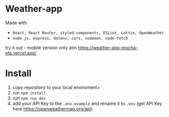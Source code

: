 # Weather-app

Made with

- `React, React Router, styled-components, ESLint, Lottie, OpenWeather`
- `node.js, express, dotenv, cors, nodemon, node-fetch`

try it out - mobile version only atm
https://weather-app-mocha-eta.vercel.app/

# Install

1. copy repository to your local enviroment+
2. run `npm install`
3. run `npm run dev`
4. add your API Key to the `.env.example` and rename it to `.env`
   (get API Key here https://openweathermap.org/api)
